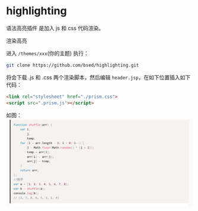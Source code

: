 # highlighting
语法高亮插件
是加入 js 和 css 代码渲染。


渲染高亮

进入 `/themes/xxx`(你的主题) 执行：

```bash
git clone https://github.com/bsed/highlighting.git
```
将会下载 .js 和 .css 两个渲染脚本，然后编辑 `header.jsp`，在如下位置插入如下代码：
```html
<link rel="stylesheet" href="./prism.css">
<script src=".prism.js"></script>
```

如图：
![prism](https://raw.githubusercontent.com/bsed/images/master/2016/11/prism-js-css.png)